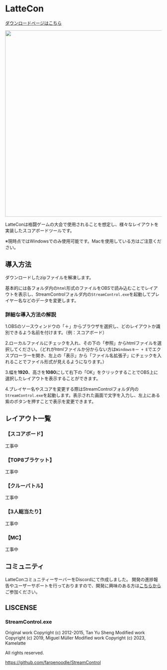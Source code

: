 # LatteCon
<a href="https://github.com/KameLatte0313/ScoreBoard-LatteCon_forSSBU_1.0/releases">ダウンロードページはこちら</a>

<img src="https://github.com/KameLatte0313/ScoreBoard-LatteCon_forSSBU_1.0/assets/75975584/cb103d60-11f2-4d21-860e-4fc32c7a7fdd"  style="width:600px;height:auto;">

LatteConは格闘ゲームの大会で使用されることを想定し、様々なレイアウトを実装したスコアボードツールです。

※現時点ではWindowsでのみ使用可能です。Macを使用している方はご注意ください。

## 導入方法
ダウンロードしたzipファイルを解凍します。

基本的には各フォルダ内の`html`形式のファイルをOBSで読み込むことでレイアウトを表示し、StreamControlフォルダ内の`StreamControl.exe`を起動してプレイヤー名などのデータを変更します。


### 詳細な導入方法の解説
1.OBSのソースウィンドウの「＋」からブラウザを選択し、どのレイアウトか識別できるよう名前を付けます。（例：スコアボード）

2.ローカルファイルにチェックを入れ、その下の「参照」からhtmlファイルを選択してください。（どれがhtmlファイルか分からない方は`Windowsキー + E`でエクスプローラーを開き、左上の「表示」から「ファイル名拡張子」にチェックを入れることでファイル形式が見えるようになります。）

3.幅を**1920**、高さを**1080**にして右下の「OK」をクリックすることでOBS上に選択したレイアウトを表示することができます。

4.プレイヤー名やスコアを変更する際はStreamControlフォルダ内の`StreamControl.exe`を起動します。表示された画面で文字を入力し、左上にある紫のボタンを押すことで表示を変更できます。

## レイアウト一覧
### 【スコアボード】
工事中

### 【TOP8ブラケット】
工事中

### 【クルーバトル】
工事中

### 【3人総当たり】
工事中

### 【MC】
工事中

## コミュニティ
LatteConコミュニティーサーバーをDiscordにて作成しました。
開発の進捗報告やユーザーサポートを行っておりますので、開発に興味のある方は<a href="https://discord.com/invite/WPpS3TVuwp">こちらから</a>ご参加ください。

## LISCENSE

### StreamControl.exe

Original work Copyright (c) 2012-2015, Tan Yu Sheng
Modified work Copyright (c) 2019, Miguel Müller
Modified work Copyright (c) 2023, Kamelatte

All rights reserved.

<https://github.com/farpenoodle/StreamControl>
